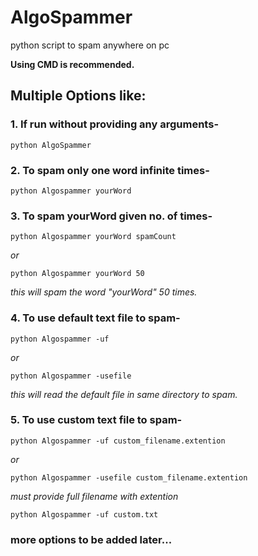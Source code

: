 # AlgoSpammer
python script to spam anywhere on pc

**Using CMD is recommended.**

## Multiple Options like:

### 1. If run without providing any arguments-
`python AlgoSpammer`

### 2. To spam only one word infinite times-
`python Algospammer yourWord`

### 3. To spam yourWord given no. of times-
`python Algospammer yourWord spamCount`

*or*

`python Algospammer yourWord 50`

*this will spam the word "yourWord" 50 times.*

### 4. To use default text file to spam-
`python Algospammer -uf`

*or*

`python Algospammer -usefile`

*this will read the default file in same directory to spam.*

### 5. To use custom text file to spam-
`python Algospammer -uf custom_filename.extention`

*or*

`python Algospammer -usefile custom_filename.extention`

*must provide full filename with extention*

`python Algospammer -uf custom.txt`


### more options to be added later...
